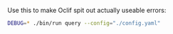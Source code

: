 Use this to make Oclif spit out actually useable errors:
```sh
DEBUG=* ./bin/run query --config="./config.yaml"
```